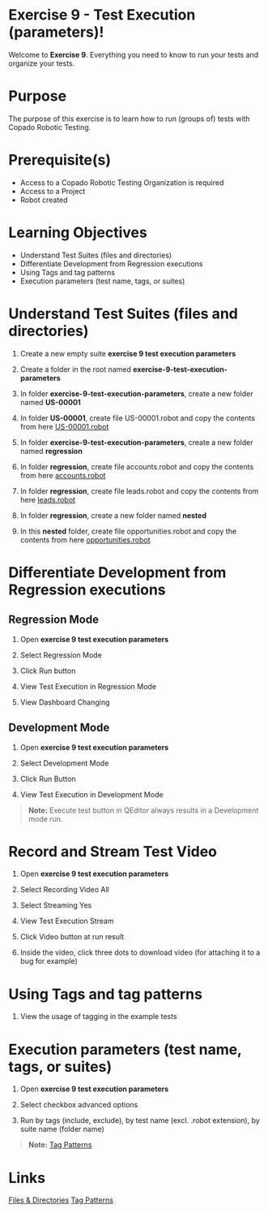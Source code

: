 # Exercise 9 - Test Execution (parameters)!

Welcome to **Exercise 9**. Everything you need to know to run your tests and organize your tests.

# Purpose

The purpose of this exercise is to learn how to run (groups of) tests with Copado Robotic Testing.

# Prerequisite(s)

- Access to a Copado Robotic Testing Organization is required
- Access to a Project
- Robot created

# Learning Objectives

- Understand Test Suites (files and directories)
- Differentiate Development from Regression executions
- Using Tags and tag patterns
- Execution parameters (test name, tags, or suites)

# Understand Test Suites (files and directories)

1. Create a new empty suite **exercise 9 test execution parameters**

2. Create a folder in the root named **exercise-9-test-execution-parameters**

3. In folder **exercise-9-test-execution-parameters**, create a new folder named **US-00001**

4. In folder **US-00001**, create file US-00001.robot and copy the contents from here [US-00001.robot](https://bitbucket.org/copado-robotic-testing/training-exercises/raw/50a73e34b4a5a70df04463af665d8213d1278604/exercise-9-test-execution-parameters/US-00001/US-00001.robot)

4. In folder **exercise-9-test-execution-parameters**, create a new folder named **regression**

5. In folder **regression**, create file accounts.robot and copy the contents from here [accounts.robot](https://bitbucket.org/copado-robotic-testing/training-exercises/raw/e192ef391cfce07ce872a5e9757e50d783e79ee9/exercise-9-test-execution-parameters/regression/accounts.robot)

6. In folder **regression**, create file leads.robot and copy the contents from here [leads.robot](https://bitbucket.org/copado-robotic-testing/training-exercises/raw/e192ef391cfce07ce872a5e9757e50d783e79ee9/exercise-9-test-execution-parameters/regression/leads.robot)

7. In folder **regression**, create a new folder named **nested**

8. In this **nested** folder, create file opportunities.robot and copy the contents from here [opportunities.robot](https://bitbucket.org/copado-robotic-testing/training-exercises/raw/50a73e34b4a5a70df04463af665d8213d1278604/exercise-9-test-execution-parameters/regression/nested/opportunities.robot)

# Differentiate Development from Regression executions

## Regression Mode

1. Open **exercise 9 test execution parameters**

2. Select Regression Mode

3. Click Run button

4. View Test Execution in Regression Mode

5. View Dashboard Changing

## Development Mode

1. Open **exercise 9 test execution parameters**

2. Select Development Mode

3. Click Run Button

4. View Test Execution in Development Mode

> **Note:** Execute test button in QEditor always results in a Development mode run.

# Record and Stream Test Video

1. Open **exercise 9 test execution parameters**

2. Select Recording Video All

2. Select Streaming Yes

3. View Test Execution Stream

4. Click Video button at run result

5. Inside the video, click three dots to download video (for attaching it to a bug for example)

# Using Tags and tag patterns

1. View the usage of tagging in the example tests

# Execution parameters (test name, tags, or suites)

1. Open **exercise 9 test execution parameters**

2. Select checkbox advanced options

3. Run by tags (include, exclude), by test name (excl. .robot extension), by suite name (folder name)

> **Note:** [Tag Patterns](https://robotframework.org/robotframework/latest/RobotFrameworkUserGuide.html#tag-patterns)

# Links
[Files & Directories](https://robotframework.org/robotframework/latest/RobotFrameworkUserGuide.html#files-and-directories)
[Tag Patterns](https://robotframework.org/robotframework/latest/RobotFrameworkUserGuide.html#tag-patterns)
